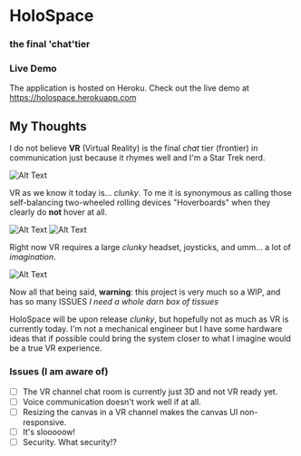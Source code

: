 # HoloSpace

### the final 'chat'tier

### Live Demo

The application is hosted on Heroku. Check out the live demo at https://holospace.herokuapp.com

## My Thoughts

I do not believe **VR** (Virtual Reality) is the final _chat_ tier (frontier) in communication just because it rhymes well and I'm a Star Trek nerd.

![Alt Text](https://res.cloudinary.com/shecodez/image/upload/v1524228903/trek_yourself.jpg)

VR as we know it today is... _clunky_. To me it is synonymous as calling those self-balancing two-wheeled rolling devices "Hoverboards" when they clearly do **not** hover at all.

![Alt Text](https://res.cloudinary.com/shecodez/image/upload/v1524228211/vr-is-the-future.jpg)
![Alt Text](https://eagleeyevr.com/wp-content/uploads/2017/04/virtual-reality-gaming-glasses.jpg)

Right now VR requires a large _clunky_ headset, joysticks, and umm... a lot of _imagination_.

![Alt Text](https://res.cloudinary.com/shecodez/image/upload/v1524229641/imagination.gif)

Now all that being said, **warning**: this project is very much so a WIP, and has so many ISSUES _I need a whole darn box of tissues_

HoloSpace will be upon release _clunky_, but hopefully not as much as VR is currently today.
I'm not a mechanical engineer but I have some hardware ideas that if possible could bring the system closer to what I imagine would be a true VR experience.

### Issues (I am aware of)

-   [ ] The VR channel chat room is currently just 3D and not VR ready yet.
-   [ ] Voice communication doesn't work well if at all.
-   [ ] Resizing the canvas in a VR channel makes the canvas UI non-responsive.
-   [ ] It's slooooow!
-   [ ] Security. What security!?
